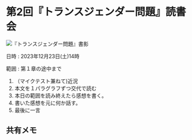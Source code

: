 # 第2回『トランスジェンダー問題』読書会

![『トランスジェンダー問題』書影](https://github.com/mon2org/trans-gender-issue/assets/95128233/aeb89eb8-a6e6-4496-9ecb-72af59ad315d)

日時
:    2023年12月23日(土)14時

範囲
:    第１章の途中まで

1. （マイクテスト兼ねて)近況
2. 本文を１パラグラフずつ交代で読む
3. 本日の範囲を読み終えたら感想を書く。
4. 書いた感想を元に何か話す。
5. 最後に一言

共有メモ
----
